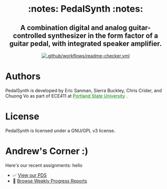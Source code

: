 <h1 align="center">
  :notes: PedalSynth :notes:
</h1>

<h2 align="center">
  A combination digital and analog guitar-controlled synthesizer in the form factor of a guitar pedal, with integrated speaker amplifier.
</h2>

<div align="center">

  <a href="https://github.com/lifeparticle/Markdown-Cheatsheet/actions/workflows/readme-checker.yml">
    <img src="https://github.com/lifeparticle/Markdown-Cheatsheet/actions/workflows/readme-checker.yml/badge.svg" alt=".github/workflows/readme-checker.yml">
  </a>

</div>

# Authors
PedalSynth is developed by Eric Sanman, Sierra Buckley, Chris Crider, and Chuong Vo as part of ECE411 at <a href="https://pdx.edu/engineering" style="color: green; text-decoration: underline;text-decoration-style: dotted;">Portland State University</a>
.

# License
PedalSynth is licensed under a GNU/GPL v3 license.

# Andrew's Corner :)
Here's our recent assignments: hello
 - :white_check_mark: [View our PDS](https://github.com/sanmaneric/PedalSynth/blob/main/Product%20Development/ProductDescriptionSpecification-Team8.pdf)
 - :date: [Browse Weekly Progress Reports](https://github.com/sanmaneric/PedalSynth/tree/main/Weekly%20Progress%20Reports)
